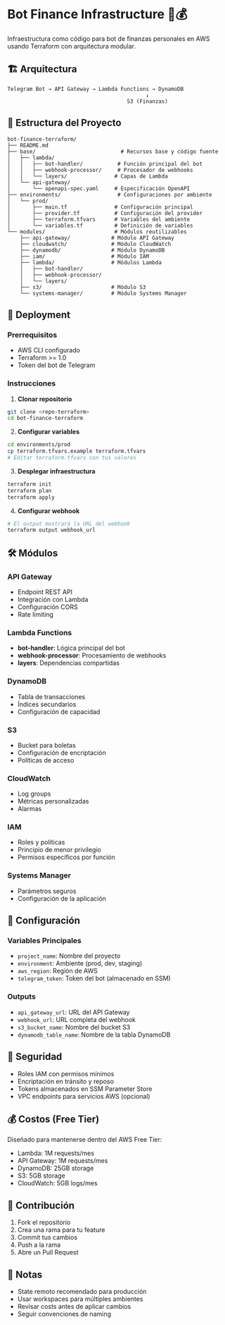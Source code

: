 # Bot Finance Infrastructure 🤖💰

Infraestructura como código para bot de finanzas personales en AWS usando Terraform con arquitectura modular.

## 🏗️ Arquitectura

```
Telegram Bot → API Gateway → Lambda Functions → DynamoDB
                                            ↓
                                      S3 (Finanzas)
```

## 📁 Estructura del Proyecto

```
bot-finance-terraform/
├── README.md
├── base/                           # Recursos base y código fuente
│   ├── lambda/
│   │   ├── bot-handler/           # Función principal del bot
│   │   ├── webhook-processor/     # Procesador de webhooks
│   │   └── layers/               # Capas de Lambda
│   └── api-gateway/
│       └── openapi-spec.yaml     # Especificación OpenAPI
├── environments/                  # Configuraciones por ambiente
│   └── prod/
│       ├── main.tf               # Configuración principal
│       ├── provider.tf           # Configuración del provider
│       ├── terraform.tfvars      # Variables del ambiente
│       └── variables.tf          # Definición de variables
└── modules/                      # Módulos reutilizables
    ├── api-gateway/             # Módulo API Gateway
    ├── cloudwatch/              # Módulo CloudWatch
    ├── dynamodb/                # Módulo DynamoDB
    ├── iam/                     # Módulo IAM
    ├── lambda/                  # Módulos Lambda
    │   ├── bot-handler/
    │   ├── webhook-processor/
    │   └── layers/
    ├── s3/                      # Módulo S3
    └── systems-manager/         # Módulo Systems Manager
```

## 🚀 Deployment

### Prerrequisitos
- AWS CLI configurado
- Terraform >= 1.0
- Token del bot de Telegram

### Instrucciones

1. **Clonar repositorio**
```bash
git clone <repo-terraform>
cd bot-finance-terraform
```

2. **Configurar variables**
```bash
cd environments/prod
cp terraform.tfvars.example terraform.tfvars
# Editar terraform.tfvars con tus valores
```

3. **Desplegar infraestructura**
```bash
terraform init
terraform plan
terraform apply
```

4. **Configurar webhook**
```bash
# El output mostrará la URL del webhook
terraform output webhook_url
```

## 🛠️ Módulos

### API Gateway
- Endpoint REST API
- Integración con Lambda
- Configuración CORS
- Rate limiting

### Lambda Functions
- **bot-handler**: Lógica principal del bot
- **webhook-processor**: Procesamiento de webhooks
- **layers**: Dependencias compartidas

### DynamoDB
- Tabla de transacciones
- Índices secundarios
- Configuración de capacidad

### S3
- Bucket para boletas
- Configuración de encriptación
- Políticas de acceso

### CloudWatch
- Log groups
- Métricas personalizadas
- Alarmas

### IAM
- Roles y políticas
- Principio de menor privilegio
- Permisos específicos por función

### Systems Manager
- Parámetros seguros
- Configuración de la aplicación

## 🔧 Configuración

### Variables Principales
- `project_name`: Nombre del proyecto
- `environment`: Ambiente (prod, dev, staging)
- `aws_region`: Región de AWS
- `telegram_token`: Token del bot (almacenado en SSM)

### Outputs
- `api_gateway_url`: URL del API Gateway
- `webhook_url`: URL completa del webhook
- `s3_bucket_name`: Nombre del bucket S3
- `dynamodb_table_name`: Nombre de la tabla DynamoDB

## 🔐 Seguridad

- Roles IAM con permisos mínimos
- Encriptación en tránsito y reposo
- Tokens almacenados en SSM Parameter Store
- VPC endpoints para servicios AWS (opcional)

## 💰 Costos (Free Tier)

Diseñado para mantenerse dentro del AWS Free Tier:
- Lambda: 1M requests/mes
- API Gateway: 1M requests/mes
- DynamoDB: 25GB storage
- S3: 5GB storage
- CloudWatch: 5GB logs/mes

## 🤝 Contribución

1. Fork el repositorio
2. Crea una rama para tu feature
3. Commit tus cambios
4. Push a la rama
5. Abre un Pull Request

## 📝 Notas

- State remoto recomendado para producción
- Usar workspaces para múltiples ambientes
- Revisar costs antes de aplicar cambios
- Seguir convenciones de naming
